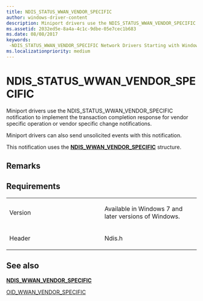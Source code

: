 ```yaml
---
title: NDIS_STATUS_WWAN_VENDOR_SPECIFIC
author: windows-driver-content
description: Miniport drivers use the NDIS_STATUS_WWAN_VENDOR_SPECIFIC notification to implement the transaction completion response for vendor specific operation or vendor specific change notifications.
ms.assetid: 2032ed5e-8a4a-4c1c-9dbe-05e7cec1b683
ms.date: 08/08/2017
keywords: 
 -NDIS_STATUS_WWAN_VENDOR_SPECIFIC Network Drivers Starting with Windows Vista
ms.localizationpriority: medium
---
```


# NDIS\_STATUS\_WWAN\_VENDOR\_SPECIFIC


Miniport drivers use the NDIS\_STATUS\_WWAN\_VENDOR\_SPECIFIC notification to implement the transaction completion response for vendor specific operation or vendor specific change notifications.

Miniport drivers can also send unsolicited events with this notification.

This notification uses the [**NDIS\_WWAN\_VENDOR\_SPECIFIC**](https://msdn.microsoft.com/library/windows/hardware/ff567947) structure.

Remarks
-------

Requirements
------------

<table>
<colgroup>
<col width="50%" />
<col width="50%" />
</colgroup>
<tbody>
<tr class="odd">
<td><p>Version</p></td>
<td><p>Available in Windows 7 and later versions of Windows.</p></td>
</tr>
<tr class="even">
<td><p>Header</p></td>
<td>Ndis.h</td>
</tr>
</tbody>
</table>

## See also


[**NDIS\_WWAN\_VENDOR\_SPECIFIC**](https://msdn.microsoft.com/library/windows/hardware/ff567947)

[OID\_WWAN\_VENDOR\_SPECIFIC](oid-wwan-vendor-specific.md)

 

 




